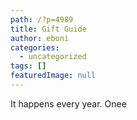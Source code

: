 ```yaml
---
path: /?p=4989
title: Gift Guide
author: eboni
categories: 
  - uncategorized
tags: []
featuredImage: null
---
```

It happens every year. Onee